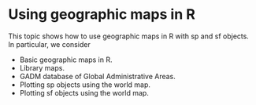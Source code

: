 # Using geographic maps in R

This topic shows how to use geographic maps in R with sp and sf objects. In particular, we consider 
+ Basic geographic maps in R.
+ Library maps.
+ GADM database of Global Administrative Areas.
+ Plotting sp objects using the world map.
+ Plotting sf objects using the world map.
